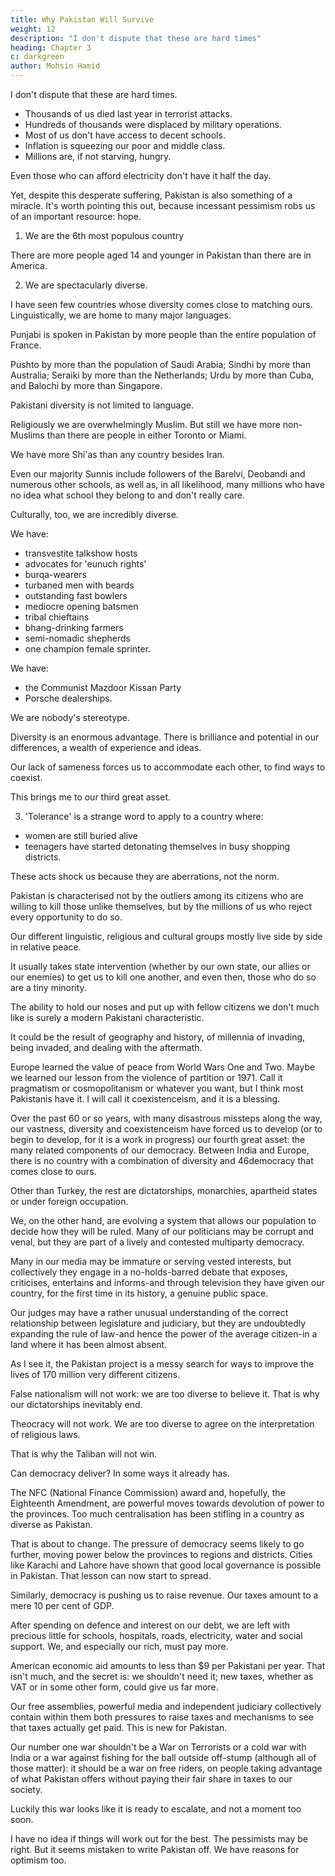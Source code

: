 ```yaml
---
title: Why Pakistan Will Survive
weight: 12
description: "I don't dispute that these are hard times"
heading: Chapter 3
c: darkgreen
author: Mohsin Hamid
---
```




I don't dispute that these are hard times. 
- Thousands of us died last year in terrorist attacks.
- Hundreds of thousands were displaced by military operations.
- Most of us don't have access to decent schools.
- Inflation is squeezing our poor and middle class.
- Millions are, if not starving, hungry. 

Even those who can afford electricity don't have it half the day.

Yet, despite this desperate suffering, Pakistan is also something of a miracle. It's worth pointing this out, because incessant pessimism robs us of an important resource: hope.

1. We are the 6th most populous country

There are more people aged 14 and younger in Pakistan than there are in America.

 <!-- A nation is its people, and in our people we have a huge, and significantly untapped, sea of potential. -->

2. We are spectacularly diverse.

I have seen few countries whose diversity comes close to matching ours. Linguistically, we are home to many major languages.

Punjabi is spoken in Pakistan by more people than the entire population of France.

Pushto by more than the population of Saudi Arabia; Sindhi by more than Australia; Seraiki by more than the Netherlands; Urdu by more than Cuba, and Balochi by more than Singapore.

Pakistani diversity is not limited to language.

Religiously we are overwhelmingly Muslim. But still we have more non-Muslims than there are people in either Toronto or Miami. 

We have more Shi'as than any country besides Iran. 

Even our majority Sunnis include followers of the Barelvi, Deobandi and numerous other schools, as well as, in all likelihood, many millions who have no idea what school they belong to and don't really care.

Culturally, too, we are incredibly diverse.

We have:
- transvestite talkshow hosts
- advocates for 'eunuch rights'
- burqa-wearers
- turbaned men with beards
- outstanding fast bowlers
- mediocre opening batsmen
- tribal chieftains
- bhang-drinking farmers
- semi-nomadic shepherds
- one champion female sprinter. 

We have:
- the Communist Mazdoor Kissan Party
- Porsche dealerships. 

We are nobody's stereotype.

Diversity is an enormous advantage. There is brilliance and potential in our differences, a wealth of experience and ideas. 

Our lack of sameness forces us to accommodate each other, to find ways to coexist.

This brings me to our third great asset.

3. 'Tolerance' is a strange word to apply to a country where:
- women are still buried alive
- teenagers have started detonating themselves in busy shopping districts.

These acts shock us because they are aberrations, not the norm.

Pakistan is characterised not by the outliers among its citizens who are willing to kill those unlike themselves, but by the millions of us who reject every opportunity to do so.

Our different linguistic, religious and cultural groups mostly live side by side in relative peace. 

It usually takes state intervention (whether by our own state, our allies or our enemies) to get us to kill one another, and even then, those who do so are a tiny minority.

The ability to hold our noses and put up with fellow citizens we don't much like is surely a modern Pakistani characteristic. 

It could be the result of geography and history, of millennia of invading, being invaded, and dealing with the aftermath. 

Europe learned the value of peace from World Wars One and Two. Maybe we learned our lesson from the violence of partition or 1971. Call it pragmatism or cosmopolitanism or whatever you want, but I think most Pakistanis have it. I will call it coexistenceism, and it is a blessing.

Over the past 60 or so years, with many disastrous missteps along the way, our vastness, diversity and coexistenceism have forced us to develop (or to begin to develop, for it is a work in progress) our fourth great asset: the many related components of our democracy. Between India and Europe, there is no country with a combination of diversity and
46democracy that comes close to ours. 

Other than Turkey, the rest are dictatorships, monarchies, apartheid states or under foreign occupation. 

We, on the other hand, are evolving a system that allows our population to decide how they will be ruled. Many of our politicians may be corrupt and venal, but they are part of a lively and contested multiparty democracy. 

Many in our media may be immature or serving vested  interests, but collectively they engage in a no-holds-barred debate that exposes, criticises, entertains and informs-and through television they have given our country, for the first time in its history, a genuine public space. 

Our judges may have a rather unusual understanding of the correct relationship between legislature and judiciary, but they are undoubtedly expanding the rule of law-and hence the power of the average citizen-in a land where it has been almost absent.

As I see it, the Pakistan project is a messy search for ways to improve the lives of 170 million very different citizens. 

False nationalism will not work: we are too diverse to believe it. That is why our dictatorships inevitably end. 

Theocracy will not work. We are too diverse to agree on the interpretation of religious laws. 

That is why the Taliban will not win.

Can democracy deliver? In some ways it already has. 

The NFC (National Finance Commission) award and, hopefully, the Eighteenth Amendment,
are powerful moves towards devolution of power to the provinces. Too much centralisation has been stifling in a country as diverse as Pakistan.

That is about to change. The pressure of democracy seems likely to go further, moving power below the provinces to regions and districts. Cities like Karachi and Lahore have shown that good local governance is possible in Pakistan. That lesson can now start to spread.

Similarly, democracy is pushing us to raise revenue. Our taxes
amount to a mere 10 per cent of GDP. 

After spending on defence and interest on our debt, we are left with precious little for schools, hospitals, roads, electricity, water and social support. We, and especially our rich, must pay more. 

American economic aid amounts to less than $9 per Pakistani per year. That isn't much, and the secret is: we shouldn't need it; new taxes, whether as VAT or in some other form, could give us far more. 

Our free assemblies, powerful media and independent judiciary collectively contain within them both pressures to raise taxes and mechanisms to see that taxes actually get paid. This is new for Pakistan. 

Our number one war shouldn't be a War on Terrorists or a cold war with India or a war against fishing for the ball outside off-stump (although all of those matter): it should be a war on free riders, on people taking advantage of what Pakistan offers without paying their fair share in taxes to our society. 

Luckily this war looks like it is ready to escalate, and not a moment too soon.

I have no idea if things will work out for the best. The pessimists may be right. But it seems mistaken to write Pakistan off. We have reasons for optimism too.


